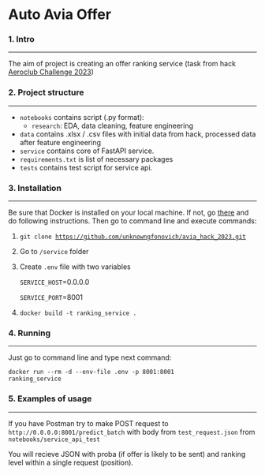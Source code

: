 # Auto Avia Offer

### 1. Intro
-----

The aim of project is creating an offer ranking service (task from hack [Aeroclub
Challenge 2023](https://codenrock.com/contests/aeroclub-challenge-2023#/info))


### 2. Project structure
-----

- `notebooks` contains script (.py format):
  - `research`: EDA, data cleaning, feature engineering
- `data` contains .xlsx / .csv files with initial data from hack, processed data after feature engineering
- `service` contains core of FastAPI service.
- `requirements.txt` is list of necessary packages
- `tests` contains test script for service api.


### 3. Installation
-----

Be sure that Docker is installed on your local machine. If not, go [there](https://docs.docker.com/get-docker/) and do following instructions. Then go to command line and execute commands:

1. <code>git clone https://github.com/unknowngfonovich/avia_hack_2023.git</code>
2. Go to `/service` folder
3. Create `.env` file with two variables

    `SERVICE_HOST`=0.0.0.0

    `SERVICE_PORT`=8001

4. <code>docker build -t ranking_service .</code>

### 4. Running
-----

Just go to command line and type next command:

<code>docker run --rm -d --env-file .env -p 8001:8001 ranking_service</code>


### 5. Examples of usage
-----

If you have Postman try to make POST request to `http://0.0.0.0:8001/predict_batch` with body from `test_request.json` from `notebooks/service_api_test`

You will recieve JSON with proba (if offer is likely to be sent) and ranking level within a single request (position).
